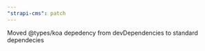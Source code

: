 ```yaml
---
"strapi-cms": patch
---
```


Moved @types/koa depedency from devDependencies to standard dependecies
